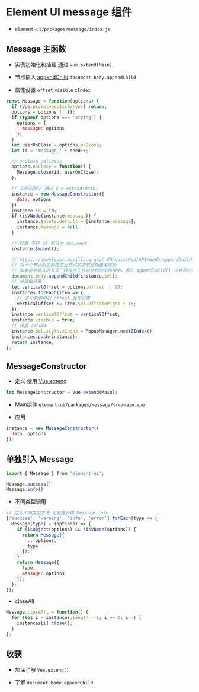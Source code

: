 # Element UI message 组件

- `element-ui/packages/message/index.js`

## Message 主函数

- 实例初始化和挂载 通过 `Vue.extend(Main)`

- 节点插入 [appendChild](https://developer.mozilla.org/zh-CN/docs/Web/API/Node/appendChild) `document.body.appendChild`

- 属性设置 `offset` `visible` `zIndex`

```js
const Message = function(options) {
  if (Vue.prototype.$isServer) return;
  options = options || {};
  if (typeof options === 'string') {
    options = {
      message: options
    };
  }
  let userOnClose = options.onClose;
  let id = 'message_' + seed++;

  // onClose callback
  options.onClose = function() {
    Message.close(id, userOnClose);
  };

  // 实例初始化 通过 Vue.extend(Main)
  instance = new MessageConstructor({
    data: options
  });
  instance.id = id;
  if (isVNode(instance.message)) {
    instance.$slots.default = [instance.message];
    instance.message = null;
  }

  // 挂载 不传 el 默认为 document 
  instance.$mount();

  // https://developer.mozilla.org/zh-CN/docs/Web/API/Node/appendChild
  // 将一个节点附加到指定父节点的子节点列表末尾处
  // 如果将被插入的节点已经存在于当前文档的文档树中，那么 appendChild() 只会将它从原先的位置移动到新的位置
  document.body.appendChild(instance.$el);
  // 设置偏移量
  let verticalOffset = options.offset || 20;
  instances.forEach(item => {
    // 多个实例情况 offset 叠加设置
    verticalOffset += item.$el.offsetHeight + 16;
  });
  instance.verticalOffset = verticalOffset;
  instance.visible = true;
  // 设置 zIndex
  instance.$el.style.zIndex = PopupManager.nextZIndex();
  instances.push(instance);
  return instance;
};
```

## MessageConstructor

- 定义 使用 [Vue.extend](https://cn.vuejs.org/v2/api/#Vue-extend)  

```js
let MessageConstructor = Vue.extend(Main);
```

- Main组件 `element-ui/packages/message/src/main.vue`

- 应用

```js
instance = new MessageConstructor({
  data: options
});
```

## 单独引入 Message

```js
import { Message } from 'element-ui';

Message.success()
Message.info()
```

- 不同类型调用

```js
// 定义不同类型方法 可直接调用 Message.info ...
['success', 'warning', 'info', 'error'].forEach(type => {
  Message[type] = (options) => {
    if (isObject(options) && !isVNode(options)) {
      return Message({
        ...options,
        type
      });
    }
    return Message({
      type,
      message: options
    });
  };
});
```

- closeAll

```js
Message.closeAll = function() {
  for (let i = instances.length - 1; i >= 0; i--) {
    instances[i].close();
  }
};
```

## 收获

- 加深了解 `Vue.extend()`

- 了解 `document.body.appendChild`
